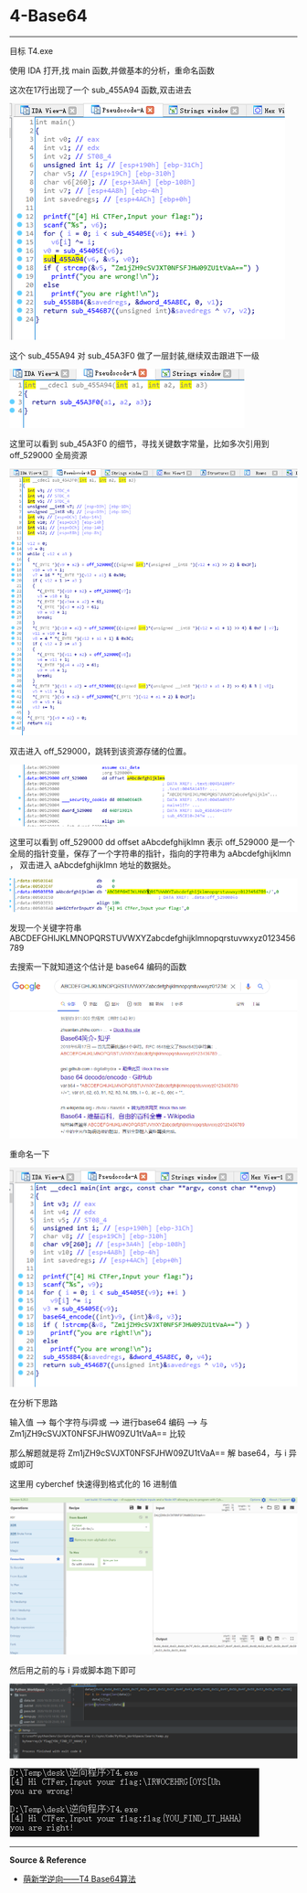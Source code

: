 # 4-Base64

---

目标 T4.exe

使用 IDA 打开,找 main 函数,并做基本的分析，重命名函数

这次在17行出现了一个 sub_455A94 函数,双击进去

![](../../../../../assets/img/Security/Reverse/实验/PYAble/4-Base64/1.png)

这个 sub_455A94 对 sub_45A3F0 做了一层封装,继续双击跟进下一级

![](../../../../../assets/img/Security/Reverse/实验/PYAble/4-Base64/2.png)

这里可以看到 sub_45A3F0 的细节，寻找关键数字常量，比如多次引用到 off_529000 全局资源

![](../../../../../assets/img/Security/Reverse/实验/PYAble/4-Base64/3.png)

双击进入 off_529000，跳转到该资源存储的位置。

![](../../../../../assets/img/Security/Reverse/实验/PYAble/4-Base64/4.png)

这里可以看到 off_529000 dd offset aAbcdefghijklmn 表示 off_529000 是一个全局的指针变量，保存了一个字符串的指针，指向的字符串为 aAbcdefghijklmn ， 双击进入 aAbcdefghijklmn 地址的数据处。

![](../../../../../assets/img/Security/Reverse/实验/PYAble/4-Base64/5.png)

发现一个关键字符串 ABCDEFGHIJKLMNOPQRSTUVWXYZabcdefghijklmnopqrstuvwxyz0123456789

去搜索一下就知道这个估计是 base64 编码的函数

![](../../../../../assets/img/Security/Reverse/实验/PYAble/4-Base64/7.png)

重命名一下

![](../../../../../assets/img/Security/Reverse/实验/PYAble/4-Base64/6.png)

在分析下思路

输入值 --> 每个字符与i异或 --> 进行base64 编码 --> 与 Zm1jZH9cSVJXT0NFSFJHW09ZU1tVaA== 比较

那么解题就是将 Zm1jZH9cSVJXT0NFSFJHW09ZU1tVaA== 解 base64，与 i 异或即可

这里用 cyberchef 快速得到格式化的 16 进制值

![](../../../../../assets/img/Security/Reverse/实验/PYAble/4-Base64/8.png)

然后用之前的与 i 异或脚本跑下即可

![](../../../../../assets/img/Security/Reverse/实验/PYAble/4-Base64/9.png)

![](../../../../../assets/img/Security/Reverse/实验/PYAble/4-Base64/10.png)

---

**Source & Reference**
- [萌新学逆向——T4 Base64算法](https://mp.weixin.qq.com/s/HUE8DE-K4n0NytzrO4I49A)
